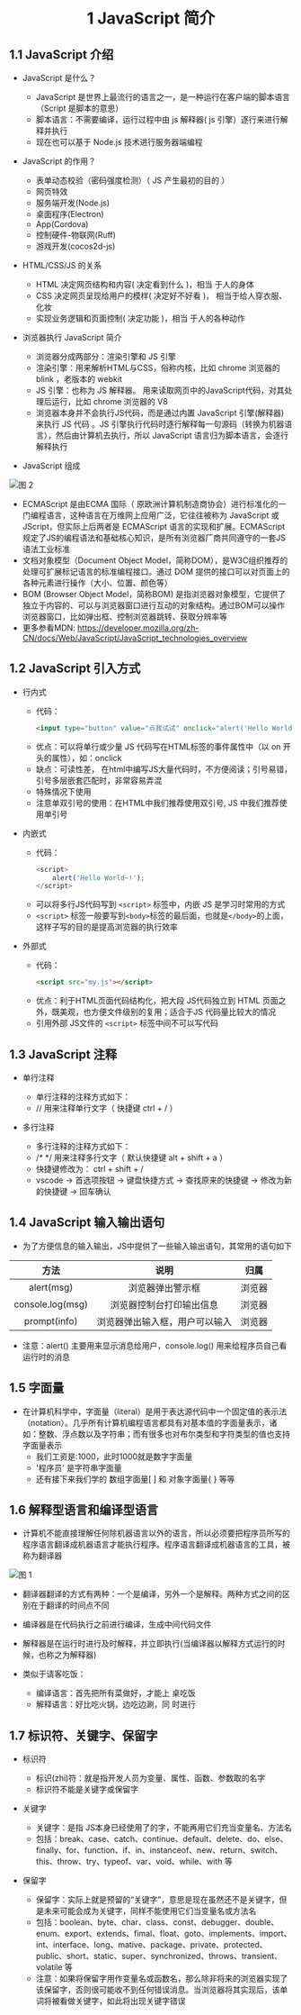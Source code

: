 # <center>1 JavaScript 简介

## 1.1 JavaScript 介绍

- JavaScript 是什么？
  - JavaScript 是世界上最流行的语言之一，是一种运行在客户端的脚本语言 （Script 是脚本的意思）
  - 脚本语言：不需要编译，运行过程中由 js 解释器( js 引擎）逐行来进行解释并执行
  - 现在也可以基于 Node.js 技术进行服务器端编程


- JavaScript 的作用？
  - 表单动态校验（密码强度检测）（ JS 产生最初的目的 ）
  - 网页特效
  - 服务端开发(Node.js)
  - 桌面程序(Electron)
  - App(Cordova)
  - 控制硬件-物联网(Ruff)
  - 游戏开发(cocos2d-js)


- HTML/CSS/JS 的关系
  - HTML 决定网页结构和内容( 决定看到什么 )，相当
  于人的身体
  - CSS 决定网页呈现给用户的模样( 决定好不好看 )，
  相当于给人穿衣服、化妆
  - 实现业务逻辑和页面控制( 决定功能 )，相当
  于人的各种动作


- 浏览器执行 JavaScript 简介
  - 浏览器分成两部分：渲染引擎和 JS 引擎
  - 渲染引擎：用来解析HTML与CSS，俗称内核，比如 chrome 浏览器的 blink ，老版本的 webkit
  - JS 引擎：也称为 JS 解释器。 用来读取网页中的JavaScript代码，对其处理后运行，比如 chrome 浏览器的 V8
  - 浏览器本身并不会执行JS代码，而是通过内置 JavaScript 引擎(解释器) 来执行 JS 代码 。JS 引擎执行代码时逐行解释每一句源码（转换为机器语言），然后由计算机去执行，所以 JavaScript 语言归为脚本语言，会逐行解释执行


- JavaScript 组成

![图 2](./images/2164f8d51be25f855461f1f14127612d84479980f4158df6c4bd4430422492ba.png)  


- ECMAScript 是由ECMA 国际（ 原欧洲计算机制造商协会）进行标准化的一门编程语言，这种语言在万维网上应用广泛，它往往被称为 JavaScript 或 JScript，但实际上后两者是 ECMAScript 语言的实现和扩展。ECMAScript 规定了JS的编程语法和基础核心知识，是所有浏览器厂商共同遵守的一套JS语法工业标准
- 文档对象模型（Document Object Model，简称DOM），是W3C组织推荐的处理可扩展标记语言的标准编程接口。通过 DOM 提供的接口可以对页面上的各种元素进行操作（大小、位置、颜色等）
- BOM (Browser Object Model，简称BOM) 是指浏览器对象模型，它提供了独立于内容的、可以与浏览器窗口进行互动的对象结构。通过BOM可以操作浏览器窗口，比如弹出框、控制浏览器跳转、获取分辨率等
- 更多参看MDN: https://developer.mozilla.org/zh-CN/docs/Web/JavaScript/JavaScript_technologies_overview


## 1.2 JavaScript 引入方式

- 行内式
  - 代码：
    ~~~html
    <input type="button" value="点我试试" onclick="alert('Hello World')"/>
    ~~~
  - 优点：可以将单行或少量 JS 代码写在HTML标签的事件属性中（以 on 开头的属性），如：onclick
  - 缺点：可读性差， 在html中编写JS大量代码时，不方便阅读；引号易错，引号多层嵌套匹配时，非常容易弄混
  - 特殊情况下使用
  - 注意单双引号的使用：在HTML中我们推荐使用双引号, JS 中我们推荐使用单引号


- 内嵌式
  - 代码：
    ~~~js
    <script>
        alert('Hello World~!');
    </script>
    ~~~
  - 可以将多行JS代码写到 `<script>` 标签中，内嵌 JS 是学习时常用的方式
  - `<script>` 标签一般要写到`<body>`标签的最后面，也就是`</body>`的上面，这样子写的目的是提高浏览器的执行效率


- 外部式
  - 代码：
    ~~~html
    <script src="my.js"></script>
    ~~~
  - 优点：利于HTML页面代码结构化，把大段 JS代码独立到 HTML 页面之外，既美观，也方便文件级别的复用；适合于JS 代码量比较大的情况
  - 引用外部 JS文件的 `<script>` 标签中间不可以写代码



## 1.3 JavaScript 注释

- 单行注释
  - 单行注释的注释方式如下：
  - // 用来注释单行文字（ 快捷键 ctrl + / ）


- 多行注释
  - 多行注释的注释方式如下：
  - /* */ 用来注释多行文字（ 默认快捷键 alt + shift + a ）
  - 快捷键修改为： ctrl + shift + / 
  - vscode → 首选项按钮 → 键盘快捷方式 → 查找原来的快捷键 → 修改为新的快捷键 → 回车确认


## 1.4 JavaScript 输入输出语句

- 为了方便信息的输入输出，JS中提供了一些输入输出语句，其常用的语句如下

|       方法       |              说明              |  归属  |
| :--------------: | :----------------------------: | :----: |
|    alert(msg)    |        浏览器弹出警示框        | 浏览器 |
| console.log(msg) |    浏览器控制台打印输出信息    | 浏览器 |
|   prompt(info)   | 浏览器弹出输入框，用户可以输入 | 浏览器 |

- 注意：alert() 主要用来显示消息给用户，console.log() 用来给程序员自己看运行时的消息


## 1.5 字面量

- 在计算机科学中，字面量（literal）是用于表达源代码中一个固定值的表示法（notation）。几乎所有计算机编程语言都具有对基本值的字面量表示，诸如：整数、浮点数以及字符串；而有很多也对布尔类型和字符类型的值也支持字面量表示
  - 我们工资是:1000，此时1000就是数字字面量
  - '程序员' 是字符串字面量
  - 还有接下来我们学的 数组字面量[ ] 和 对象字面量{ } 等等


## 1.6 解释型语言和编译型语言

- 计算机不能直接理解任何除机器语言以外的语言，所以必须要把程序员所写的程序语言翻译成机器语言才能执行程序。程序语言翻译成机器语言的工具，被称为翻译器

![图 1](./images/582dd123202c76f88d18092a2073aea89b84e137c1f6b9d0b28e68e24d4450c6.png)  


- 翻译器翻译的方式有两种：一个是编译，另外一个是解释。两种方式之间的区别在于翻译的时间点不同
- 编译器是在代码执行之前进行编译，生成中间代码文件
- 解释器是在运行时进行及时解释，并立即执行(当编译器以解释方式运行的时候，也称之为解释器)


- 类似于请客吃饭：
  - 编译语言：首先把所有菜做好，才能上
  桌吃饭
  - 解释语言：好比吃火锅，边吃边涮，同
  时进行



## 1.7 标识符、关键字、保留字

- 标识符
  - 标识(zhi)符：就是指开发人员为变量、属性、函数、参数取的名字
  - 标识符不能是关键字或保留字


- 关键字
  - 关键字：是指 JS本身已经使用了的字，不能再用它们充当变量名、方法名
  - 包括：break、case、catch、continue、default、delete、do、else、finally、for、function、if、in、instanceof、new、return、switch、this、throw、try、typeof、var、void、while、with 等


- 保留字
  - 保留字：实际上就是预留的“关键字”，意思是现在虽然还不是关键字，但是未来可能会成为关键字，同样不能使用它们当变量名或方法名
  - 包括：boolean、byte、char、class、const、debugger、double、enum、export、extends、fimal、float、goto、implements、import、int、interface、long、mative、package、private、protected、public、short、static、super、synchronized、throws、transient、volatile 等
  - 注意：如果将保留字用作变量名或函数名，那么除非将来的浏览器实现了该保留字，否则很可能收不到任何错误消息。当浏览器将其实现后，该单词将被看做关键字，如此将出现关键字错误
